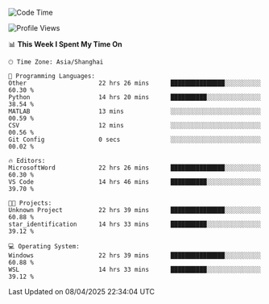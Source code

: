 <!--START_SECTION:waka-->
![Code Time](http://img.shields.io/badge/Code%20Time-2%2C561%20hrs%2023%20mins-blue)

![Profile Views](http://img.shields.io/badge/Profile%20Views-0-blue)

📊 **This Week I Spent My Time On** 

```text
🕑︎ Time Zone: Asia/Shanghai

💬 Programming Languages: 
Other                    22 hrs 26 mins      ███████████████░░░░░░░░░░   60.30 % 
Python                   14 hrs 20 mins      ██████████░░░░░░░░░░░░░░░   38.54 % 
MATLAB                   13 mins             ░░░░░░░░░░░░░░░░░░░░░░░░░   00.59 % 
CSV                      12 mins             ░░░░░░░░░░░░░░░░░░░░░░░░░   00.56 % 
Git Config               0 secs              ░░░░░░░░░░░░░░░░░░░░░░░░░   00.02 % 

🔥 Editors: 
MicrosoftWord            22 hrs 26 mins      ███████████████░░░░░░░░░░   60.30 % 
VS Code                  14 hrs 46 mins      ██████████░░░░░░░░░░░░░░░   39.70 % 

🐱‍💻 Projects: 
Unknown Project          22 hrs 39 mins      ███████████████░░░░░░░░░░   60.88 % 
star_identification      14 hrs 33 mins      ██████████░░░░░░░░░░░░░░░   39.12 % 

💻 Operating System: 
Windows                  22 hrs 39 mins      ███████████████░░░░░░░░░░   60.88 % 
WSL                      14 hrs 33 mins      ██████████░░░░░░░░░░░░░░░   39.12 % 
```


 Last Updated on 08/04/2025 22:34:04 UTC
<!--END_SECTION:waka-->
